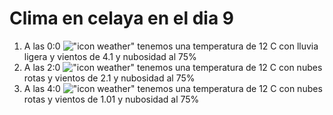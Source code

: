 # Clima en celaya en el dia 9

1. A las 0:0 !["icon weather"](http://openweathermap.org/img/w/10n.png) tenemos una temperatura de 12 C con lluvia ligera y  vientos de 4.1 y nubosidad al 75%
1. A las 2:0 !["icon weather"](http://openweathermap.org/img/w/04n.png) tenemos una temperatura de 12 C con nubes rotas y  vientos de 2.1 y nubosidad al 75%
1. A las 4:0 !["icon weather"](http://openweathermap.org/img/w/04n.png) tenemos una temperatura de 12 C con nubes rotas y  vientos de 1.01 y nubosidad al 75%
